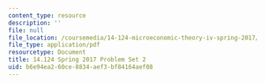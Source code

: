 ```yaml
---
content_type: resource
description: ''
file: null
file_location: /coursemedia/14-124-microeconomic-theory-iv-spring-2017/b6e94ea260ce8834aef3bf84164aef08_MIT14_124S17_Pset2.pdf
file_type: application/pdf
resourcetype: Document
title: 14.124 Spring 2017 Problem Set 2
uid: b6e94ea2-60ce-8834-aef3-bf84164aef08
---
```

